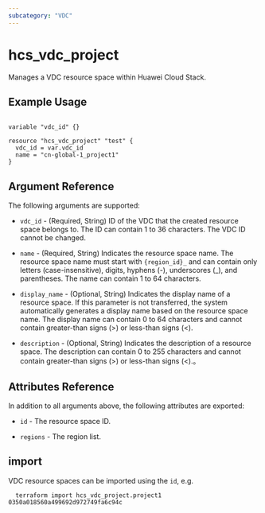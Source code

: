 ```yaml
---
subcategory: "VDC"
---
```


# hcs_vdc_project

Manages a VDC resource space within Huawei Cloud Stack.

## Example Usage

```hcl

variable "vdc_id" {}

resource "hcs_vdc_project" "test" {
  vdc_id = var.vdc_id
  name = "cn-global-1_project1"
}

```

## Argument Reference

The following arguments are supported:

* `vdc_id` - (Required, String) ID of the VDC that the created resource space belongs to. The ID can contain 1 to 36 characters. The VDC ID cannot be changed.

* `name` - (Required, String) Indicates the resource space name. The resource space name must start with `{region_id}_` and can contain only letters (case-insensitive), digits, hyphens (-), underscores (_), and parentheses. The name can contain 1 to 64 characters.

* `display_name` - (Optional, String) Indicates the display name of a resource space. If this parameter is not transferred, the system automatically generates a display name based on the resource space name. The display name can contain 0 to 64 characters and cannot contain greater-than signs (>) or less-than signs (<).

* `description` - (Optional, String) Indicates the description of a resource space. The description can contain 0 to 255 characters and cannot contain greater-than signs (>) or less-than signs (<).。


## Attributes Reference

In addition to all arguments above, the following attributes are exported:

* `id` - The resource space ID.

* `regions` - The region list.


## import

VDC resource spaces can be imported using the `id`, e.g.

```hcl
  terraform import hcs_vdc_project.project1 0350a018560a499692d972749fa6c94c
```
